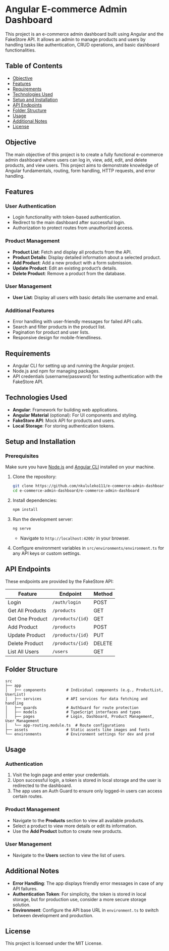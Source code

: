 # Angular E-commerce Admin Dashboard

This project is an e-commerce admin dashboard built using Angular and the FakeStore API. It allows an admin to manage products and users by handling tasks like authentication, CRUD operations, and basic dashboard functionalities.

## Table of Contents
- [Objective](#objective)
- [Features](#features)
- [Requirements](#requirements)
- [Technologies Used](#technologies-used)
- [Setup and Installation](#setup-and-installation)
- [API Endpoints](#api-endpoints)
- [Folder Structure](#folder-structure)
- [Usage](#usage)
- [Additional Notes](#additional-notes)
- [License](#license)


## Objective
The main objective of this project is to create a fully functional e-commerce admin dashboard where users can log in, view, add, edit, and delete products, and view users. This project aims to demonstrate knowledge of Angular fundamentals, routing, form handling, HTTP requests, and error handling.

## Features
### User Authentication
- Login functionality with token-based authentication.
- Redirect to the main dashboard after successful login.
- Authorization to protect routes from unauthorized access.

### Product Management
- **Product List**: Fetch and display all products from the API.
- **Product Details**: Display detailed information about a selected product.
- **Add Product**: Add a new product with a form submission.
- **Update Product**: Edit an existing product’s details.
- **Delete Product**: Remove a product from the database.

### User Management
- **User List**: Display all users with basic details like username and email.

### Additional Features
- Error handling with user-friendly messages for failed API calls.
- Search and filter products in the product list.
- Pagination for product and user lists.
- Responsive design for mobile-friendliness.

## Requirements
- Angular CLI for setting up and running the Angular project.
- Node.js and npm for managing packages.
- API credentials (username/password) for testing authentication with the FakeStore API.

## Technologies Used
- **Angular**: Framework for building web applications.
- **Angular Material** (optional): For UI components and styling.
- **FakeStore API**: Mock API for products and users.
- **Local Storage**: For storing authentication tokens.

## Setup and Installation

### Prerequisites
Make sure you have [Node.js](https://nodejs.org/) and [Angular CLI](https://angular.io/cli) installed on your machine.

1. Clone the repository:
    ```bash
    git clone https://github.com/nkululeko111/e-commerce-admin-dashboard.git
    cd e-commerce-admin-dashboard/e-commerce-admin-dashboard
    ```

2. Install dependencies:
    ```bash
    npm install
    ```

3. Run the development server:
    ```bash
    ng serve
    ```
    - Navigate to `http://localhost:4200/` in your browser.

4. Configure environment variables in `src/environments/environment.ts` for any API keys or custom settings.

## API Endpoints
These endpoints are provided by the FakeStore API:

| Feature                  | Endpoint                                       | Method |
|--------------------------|-----------------------------------------------|--------|
| Login                    | `/auth/login`                                  | POST   |
| Get All Products         | `/products`                                    | GET    |
| Get One Product          | `/products/{id}`                               | GET    |
| Add Product              | `/products`                                    | POST   |
| Update Product           | `/products/{id}`                               | PUT    |
| Delete Product           | `/products/{id}`                               | DELETE |
| List All Users           | `/users`                                       | GET    |

## Folder Structure

```plaintext
src
├── app
│   ├── components         # Individual components (e.g., ProductList, UserList)
│   ├── services           # API services for data fetching and handling
│   ├── guards             # AuthGuard for route protection
│   ├── models             # TypeScript interfaces and types
│   ├── pages              # Login, Dashboard, Product Management, User Management
│   └── app-routing.module.ts  # Route configurations
├── assets                 # Static assets like images and fonts
└── environments           # Environment settings for dev and prod
```

## Usage

### Authentication
1. Visit the login page and enter your credentials.
2. Upon successful login, a token is stored in local storage and the user is redirected to the dashboard.
3. The app uses an Auth Guard to ensure only logged-in users can access certain routes.

### Product Management
- Navigate to the **Products** section to view all available products.
- Select a product to view more details or edit its information.
- Use the **Add Product** button to create new products.

### User Management
- Navigate to the **Users** section to view the list of users.

## Additional Notes
- **Error Handling**: The app displays friendly error messages in case of any API failures.
- **Authentication Token**: For simplicity, the token is stored in local storage, but for production use, consider a more secure storage solution.
- **Environment**: Configure the API base URL in `environment.ts` to switch between development and production.

## License
This project is licensed under the MIT License.


